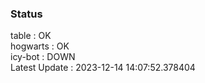 ### Status


table : OK  
hogwarts : OK  
icy-bot : DOWN  
Latest Update : 2023-12-14 14:07:52.378404
